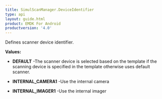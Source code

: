 ```yaml
---
title: SimulScanManager.DeviceIdentifier
type: api
layout: guide.html
product: EMDK For Android
productversion: '4.0'
---
```



Defines scanner device identifier.

**Values:**

* **DEFAULT** -The scanner device is selected based on the template if the scanning device is specified in the template otherwise uses default scanner.

* **INTERNAL_CAMERA1** -Use the internal camera

* **INTERNAL_IMAGER1** -Use the internal imager












